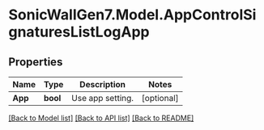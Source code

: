 # SonicWallGen7.Model.AppControlSignaturesListLogApp

## Properties

Name | Type | Description | Notes
------------ | ------------- | ------------- | -------------
**App** | **bool** | Use app setting. | [optional] 

[[Back to Model list]](../README.md#documentation-for-models) [[Back to API list]](../README.md#documentation-for-api-endpoints) [[Back to README]](../README.md)

